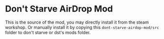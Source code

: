 # Don't Starve AirDrop Mod

This is the source of the mod, you may directly install it from the steam workshop. Or manually install it by copying this `dont-starve-airdop-mod/src` folder to don't starve or dst's mods folder.
